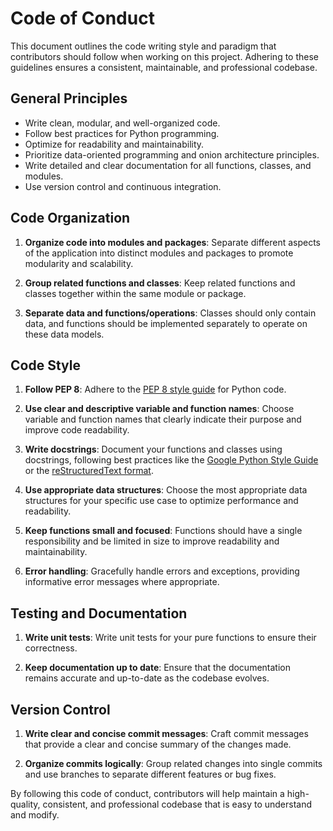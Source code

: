 # Code of Conduct

This document outlines the code writing style and paradigm that contributors should follow when working on this project. Adhering to these guidelines ensures a consistent, maintainable, and professional codebase.

## General Principles

- Write clean, modular, and well-organized code.
- Follow best practices for Python programming.
- Optimize for readability and maintainability.
- Prioritize data-oriented programming and onion architecture principles.
- Write detailed and clear documentation for all functions, classes, and modules.
- Use version control and continuous integration.

## Code Organization

1. **Organize code into modules and packages**: Separate different aspects of the application into distinct modules and packages to promote modularity and scalability.

2. **Group related functions and classes**: Keep related functions and classes together within the same module or package.

3. **Separate data and functions/operations**: Classes should only contain data, and functions should be implemented separately to operate on these data models.

## Code Style

1. **Follow PEP 8**: Adhere to the [PEP 8 style guide](https://www.python.org/dev/peps/pep-0008/) for Python code.

2. **Use clear and descriptive variable and function names**: Choose variable and function names that clearly indicate their purpose and improve code readability.

3. **Write docstrings**: Document your functions and classes using docstrings, following best practices like the [Google Python Style Guide](https://google.github.io/styleguide/pyguide.html) or the [reStructuredText format](https://www.sphinx-doc.org/en/master/usage/restructuredtext/index.html).

4. **Use appropriate data structures**: Choose the most appropriate data structures for your specific use case to optimize performance and readability.

5. **Keep functions small and focused**: Functions should have a single responsibility and be limited in size to improve readability and maintainability.

6. **Error handling**: Gracefully handle errors and exceptions, providing informative error messages where appropriate.

## Testing and Documentation

1. **Write unit tests**: Write unit tests for your pure functions to ensure their correctness.

2. **Keep documentation up to date**: Ensure that the documentation remains accurate and up-to-date as the codebase evolves.

## Version Control

1. **Write clear and concise commit messages**: Craft commit messages that provide a clear and concise summary of the changes made.

2. **Organize commits logically**: Group related changes into single commits and use branches to separate different features or bug fixes.

By following this code of conduct, contributors will help maintain a high-quality, consistent, and professional codebase that is easy to understand and modify.
